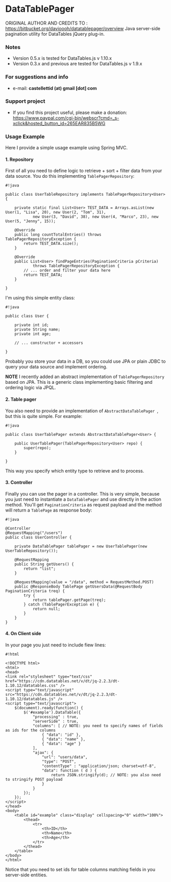 # DataTablePager #
ORIGINAL AUTHOR AND CREDITS TO : https://bitbucket.org/davioooh/datatablepager/overview
Java server-side pagination utility for DataTables jQuery plug-in.

### Notes ###

* Version 0.5.x is tested for DataTables.js v 1.10.x
* Version 0.3.x and previous are tested for DataTables.js v 1.9.x

### For suggestions and info ###

* e-mail: **castellettid (at) gmail [dot] com**

### Support project ###

* If you find this project useful, please make a donation: https://www.paypal.com/cgi-bin/webscr?cmd=_s-xclick&hosted_button_id=265EAR835B5WG

### Usage Example ###

Here I provide a simple usage example using Spring MVC.

#### 1. Repository ####

First of all you need to define logic to retrieve + sort + filter data from your data source. You do this implementing ```TablePagerRepository```:

```
#!java

public class UserTableRepository implements TablePagerRepository<User> {

	private static final List<User> TEST_DATA = Arrays.asList(new User(1, "Lisa", 20), new User(2, "Tom", 31),
			new User(3, "David", 38), new User(4, "Marco", 23), new User(5, "Jenny", 15));

	@Override
	public long countTotalEntries() throws TablePagerRepositoryException {
		return TEST_DATA.size();
	}

	@Override
	public List<User> findPageEntries(PaginationCriteria pCriteria)
			throws TablePagerRepositoryException {
		// ... order and filter your data here
		return TEST_DATA;
	}

}
```

I'm using this simple entity class:

```
#!java

public class User {

	private int id;
	private String name;
	private int age;
	
	// ... constructor + accessors
	
}
```

Probably you store your data in a DB, so you could use JPA or plain JDBC to query your data source and implement ordering.

**NOTE** I recently added an abstract implementation of ```TablePagerRepository``` based on JPA. This is a generic class implementing basic filtering and ordering logic via JPQL.

#### 2. Table pager ####

You also need to provide an implementation of ```AbstractDataTablePager ```, but this is quite simple. For example:

```
#!java

public class UserTablePager extends AbstractDataTablePager<User> {

	public UserTablePager(TablePagerRepository<User> repo) {
		super(repo);
	}

}
```

This way you specify which entity type to retrieve and to process.

#### 3. Controller ####

Finally you can use the pager in a controller. This is very simple, because you just need to instantiate a ```DataTablePager``` and use directly in the action method. You'll get ```PaginationCriteria``` as request payload and the method will return a ```TablePage``` as response body:


```
#!java

@Controller
@RequestMapping("/users")
public class UserController {

	private DataTablePager tablePager = new UserTablePager(new UserTableRepository());

	@RequestMapping
	public String getUsers() {
		return "list";
	}

	@RequestMapping(value = "/data", method = RequestMethod.POST)
	public @ResponseBody TablePage getUsersData(@RequestBody PaginationCriteria treq) {
		try {
			return tablePager.getPage(treq);
		} catch (TablePagerException e) {
			return null;
		}
	}
}
```

#### 4. On Client side ####

In your page you just need to include fiew lines:


```
#!html

<!DOCTYPE html>
<html>
<head>
<link rel="stylesheet" type="text/css" href="https://cdn.datatables.net/v/dt/jq-2.2.3/dt-1.10.12/datatables.css" />
<script type="text/javascript" src="https://cdn.datatables.net/v/dt/jq-2.2.3/dt-1.10.12/datatables.js" />
<script type="text/javascript">
	$(document).ready(function() {
		$('#example').DataTable({
			"processing" : true,
			"serverSide" : true,
			"columns": [ // NOTE: you need to specify names of fields as ids for the columns
                { "data": "id" },
                { "data": "name" },
                { "data": "age" }
            ],
			"ajax": {
			    "url": "users/data",
			    "type": "POST",
			    "contentType" : "application/json; charset=utf-8",			    
			    "data": function ( d ) {
	                return JSON.stringify(d); // NOTE: you also need to stringify POST payload
	            }
			}
		});
	});
</script>
</head>
<body>
	<table id="example" class="display" cellspacing="0" width="100%">
		<thead>
			<tr>
				<th>ID</th>
				<th>Name</th>
				<th>Age</th>
			</tr>
		</thead>
	</table>
</body>
</html>
```

Notice that you need to set ids for table columns matching fields in you server-side entities.
